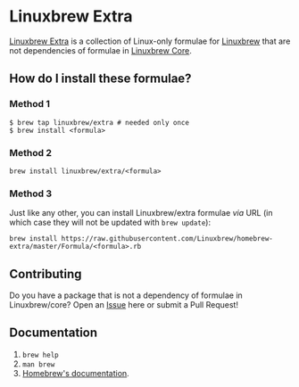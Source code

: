 # Linuxbrew Extra

[Linuxbrew Extra](https://github.com/Linuxbrew/homebrew-extra) is a collection of
Linux-only formulae for [Linuxbrew](https://github.com/Linuxbrew/brew) that are not dependencies of formulae
in [Linuxbrew Core](https://github.com/Linuxbrew/homebrew-core).

## How do I install these formulae?

### Method 1
```
$ brew tap linuxbrew/extra # needed only once
$ brew install <formula>
```

### Method 2
```
brew install linuxbrew/extra/<formula>
```

### Method 3

Just like any other, you can install Linuxbrew/extra formulae _via_ URL (in which case they will not be updated with `brew update`):

```
brew install https://raw.githubusercontent.com/Linuxbrew/homebrew-extra/master/Formula/<formula>.rb
```

## Contributing

Do you have a package that is not a dependency of formulae in Linuxbrew/core?
Open an [Issue](https://github.com/Linuxbrew/homebrew-extra/issues/new) here or submit a Pull Request!

## Documentation

1. `brew help`
2. `man brew`
3. [Homebrew's documentation](https://github.com/Homebrew/brew/tree/master/docs#readme).

